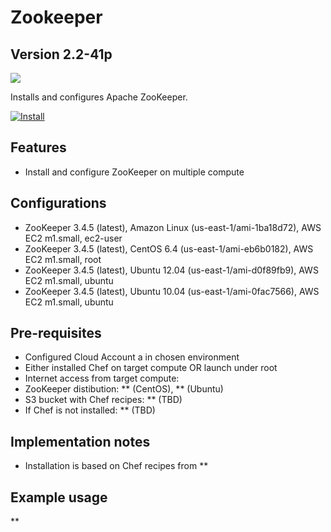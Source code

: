 Zookeeper
=========

Version 2.2-41p
-------------

![](http://zookeeper.apache.org/images/zookeeper_small.gif)

Installs and configures Apache ZooKeeper.

[![Install](https://raw.github.com/qubell-bazaar/component-skeleton/master/img/install.png)](https://express.qubell.com/applications/upload?metadataUrl=https://raw.github.com/qubell-bazaar/component-zookeeper-dev/2.2-41p/meta.yml)

Features
--------

 - Install and configure ZooKeeper on multiple compute

Configurations
--------------
 - ZooKeeper 3.4.5 (latest), Amazon Linux (us-east-1/ami-1ba18d72), AWS EC2 m1.small, ec2-user
 - ZooKeeper 3.4.5 (latest), CentOS 6.4 (us-east-1/ami-eb6b0182), AWS EC2 m1.small, root
 - ZooKeeper 3.4.5 (latest), Ubuntu 12.04 (us-east-1/ami-d0f89fb9), AWS EC2 m1.small, ubuntu
 - ZooKeeper 3.4.5 (latest), Ubuntu 10.04 (us-east-1/ami-0fac7566), AWS EC2 m1.small, ubuntu
 

Pre-requisites
--------------
 - Configured Cloud Account a in chosen environment
 - Either installed Chef on target compute OR launch under root
 - Internet access from target compute:
  - ZooKeeper distibution: ** (CentOS), ** (Ubuntu)
  - S3 bucket with Chef recipes: ** (TBD)
  - If Chef is not installed: ** (TBD)

Implementation notes
--------------------
 - Installation is based on Chef recipes from **

Example usage
-------------
**
